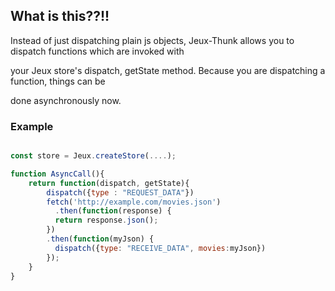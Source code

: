 ## What is this??!!

Instead of just dispatching plain js objects, Jeux-Thunk allows you to dispatch functions which are invoked with 

your Jeux store's dispatch, getState method. Because you are dispatching a function, things can be

done asynchronously now.


### Example

```javascript

const store = Jeux.createStore(....);

function AsyncCall(){
    return function(dispatch, getState){
        dispatch({type : "REQUEST_DATA"})
        fetch('http://example.com/movies.json')
          .then(function(response) {
          return response.json();
        })
        .then(function(myJson) {
          dispatch({type: "RECEIVE_DATA", movies:myJson})
        });
    }
}

